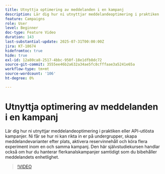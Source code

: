 ```yaml
---
title: Utnyttja optimering av meddelanden i en kampanj
description: Lär dig hur ni utnyttjar meddelandeoptimering i praktiken eller API-utlösta kampanjer. Ni får se hur ni kan rikta in er på undergrupper, skapa meddelandevarianter efter plats, aktivera reservinnehåll och köra flera experiment inom en och samma kampanj. Den här självstudiekursen handlar också om hur du hanterar flerkanalskampanjer samtidigt som du bibehåller meddelandets enhetlighet.
feature: Campaigns
role: User
level: Beginner
doc-type: Feature Video
duration: 143
last-substantial-update: 2025-07-31T00:00:00Z
jira: KT-18674
hidefromtoc: true
hide: true
exl-id: 12a80ca8-2517-4bbc-950f-18e1dfb8dc72
source-git-commit: 3555ee46b2a632a34ae5fc8cfffaae3a5241e65a
workflow-type: tm+mt
source-wordcount: '106'
ht-degree: 0%

---
```


# Utnyttja optimering av meddelanden i en kampanj

Lär dig hur ni utnyttjar meddelandeoptimering i praktiken eller API-utlösta kampanjer. Ni får se hur ni kan rikta in er på undergrupper, skapa meddelandevarianter efter plats, aktivera reservinnehåll och köra flera experiment inom en och samma kampanj. Den här självstudiekursen handlar också om hur du hanterar flerkanalskampanjer samtidigt som du bibehåller meddelandets enhetlighet.

>[!VIDEO](https://video.tv.adobe.com/v/3470368/?learn=on&enablevpops)
